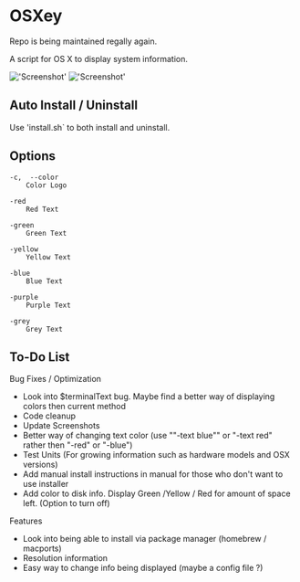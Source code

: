 OSXey
===============

Repo is being maintained regally again.

A script for OS X to display system information.

!['Screenshot'](https://raw.github.com/Gary00/OSXey/master/screenshot_normal.png)
!['Screenshot'](https://raw.github.com/Gary00/OSXey/master/screenshot_color.png)


Auto Install / Uninstall
------------
Use 'install.sh` to both install and uninstall.


Options
------------
	-c,  --color
		Color Logo

	-red
		Red Text

	-green
		Green Text

	-yellow
		Yellow Text

	-blue
		Blue Text

	-purple
		Purple Text

	-grey
		Grey Text


To-Do List
------------

Bug Fixes / Optimization
* Look into $terminalText bug. Maybe find a better way of displaying colors then current method
* Code cleanup
* Update Screenshots
* Better way of changing text color (use ""-text blue"" or "-text red" rather then "-red" or "-blue")
* Test Units (For growing information such as hardware models and OSX versions)
* Add manual install instructions in manual for those who don't want to use installer
* Add color to disk info. Display Green /Yellow / Red for amount of space left. (Option to turn off)

Features
* Look into being able to install via package manager (homebrew / macports)
* Resolution information
* Easy way to change info being displayed (maybe a config file ?)
